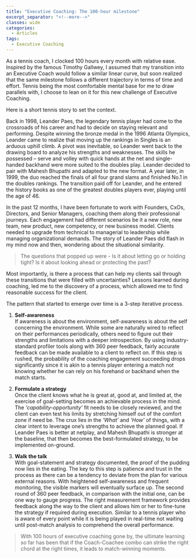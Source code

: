 ```yaml
---
title: "Executive Coaching: The 100-hour milestone"
excerpt_separator: "<!--more-->"
classes: wide
categories:
  - Articles
tags:
  - Executive Coaching
---
```


As a tennis coach, I clocked 100 hours every month with relative ease. Inspired by the famous Timothy Gallwey, I assumed that my transition into an Executive Coach would follow a similar linear curve, but soon realized that the same milestone follows a different trajectory in terms of time and effort. Tennis being the most comfortable mental base for me to draw parallels with, I choose to lean on it for this new challenge of Executive Coaching.  
<!--more-->

Here is a short tennis story to set the context.  

Back in 1998, Leander Paes, the legendary tennis player had come to the crossroads of his career and had to decide on staying relevant and performing. Despite winning the bronze medal in the 1996 Atlanta Olympics, Leander came to realize that moving up the rankings in Singles is an arduous uphill climb. A pivot was inevitable, so Leander went back to the drawing board to analyze his strengths and weaknesses. The skills he possessed – serve and volley with quick hands at the net and single-handed backhand were more suited to the doubles play. Leander decided to pair with Mahesh Bhupathi and adapted to the new format. A year later, in 1999, the duo reached the finals of all four grand slams and finished No.1 in the doubles rankings. The transition paid off for Leander, and he entered the history books as one of the greatest doubles players ever, playing until the age of 46.  

In the past 12 months, I have been fortunate to work with Founders, CxOs, Directors, and Senior Managers, coaching them along their professional journeys. Each engagement had different scenarios be it a new role, new team, new product, new competency, or new business model. Clients needed to upgrade from technical to managerial to leadership while managing organizational demands. The story of Leander Paes did flash in my mind now and then, wondering about the situational similarity.  

>The questions that popped up were - Is it about letting go or holding tight? Is it about looking ahead or protecting the past? 

Most importantly, is there a process that can help my clients sail through these transitions that were filled with uncertainties? Lessons learned during coaching, led me to the discovery of a process, which allowed me to find reasonable success for the client.  

The pattern that started to emerge over time is a 3-step iterative process. 
1.	**Self-awareness**    
If awareness is about the environment, self-awareness is about the self concerning the environment. While some are naturally wired to reflect on their performances periodically, others need to figure out their strengths and limitations with a deeper introspection. By using industry-standard profiler tools along with 360 peer feedback, fairly accurate feedback can be made available to a client to reflect on. If this step is rushed, the probability of the coaching engagement succeeding drops significantly since it is akin to a tennis player entering a match not knowing whether he can rely on his forehand or backhand when the match starts.  

2.	**Formulate a strategy**    
Once the client knows what he is great at, good at, and limited at, the exercise of goal-setting becomes an achievable process in the mind. The _‘capability-opportunity’_ fit needs to be closely reviewed, and the client can even test his limits by stretching himself out of the comfort zone if need be. The crux lies in the _‘What’_ and _‘How’_ of things, with a clear intent to leverage one’s strengths to achieve the planned goal. If Leander Paes is better at netplay, and Mahesh Bhupathi is stronger at the baseline, that then becomes the best-formulated strategy, to be implemented on-ground.  

3.	**Walk the talk**     
With goal-statement and strategy documented, the proof of the pudding now lies in the eating. The key to this step is patience and trust in the process as there can be a tendency to deviate from the plan for various external reasons. With heightened self-awareness and frequent monitoring, the visible markers will eventually surface up. The second round of 360 peer feedback, in comparison with the initial one, can be one way to gauge progress. The right measurement framework provides feedback along the way to the client and allows him or her to fine-tune the strategy if required during execution. Similar to a tennis player who is aware of every point while it is being played in real-time not waiting until post-match analysis to comprehend the overall performance.   

> With 100 hours of executive coaching gone by, the ultimate learning so far has been that if the Coach-Coachee combo can strike the right chord at the right times, it leads to match-winning moments.    


